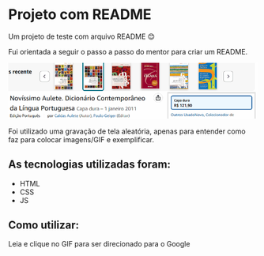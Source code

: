 # Projeto com README
Um projeto de teste com arquivo README 😊

Fui orientada a seguir o passo a passo do mentor para criar um README.

[<img src="./tela.gif.gif" alt="gravação de tela aleatória para usar como exemplo do estudo do modulo git" >](https://google.com) 

Foi utilizado uma gravação de tela aleatória, apenas para
entender como faz para colocar imagens/GIF e exemplificar.


## As tecnologias utilizadas foram: 
- HTML
- CSS 
- JS 

## Como utilizar: 
 Leia e clique no GIF para ser direcionado para o Google